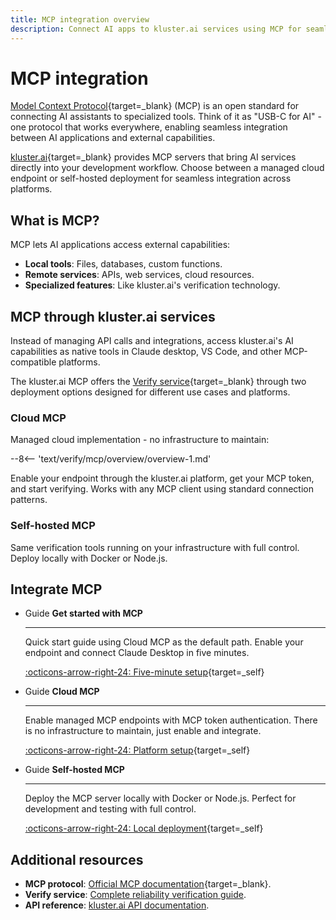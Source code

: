 ```yaml
---
title: MCP integration overview
description: Connect AI apps to kluster.ai services using MCP for seamless development workflow integration with verification tools and automated reliability checking.
---
```


# MCP integration

[Model Context Protocol](https://modelcontextprotocol.io/introduction){target=\_blank} (MCP) is an open standard for connecting AI assistants to specialized tools. Think of it as "USB-C for AI" - one protocol that works everywhere, enabling seamless integration between AI applications and external capabilities.

[kluster.ai](https://www.kluster.ai/){target=\_blank} provides MCP servers that bring AI services directly into your development workflow. Choose between a managed cloud endpoint or self-hosted deployment for seamless integration across platforms.

## What is MCP?

MCP lets AI applications access external capabilities:

- **Local tools**: Files, databases, custom functions.
- **Remote services**: APIs, web services, cloud resources.
- **Specialized features**: Like kluster.ai's verification technology.

## MCP through kluster.ai services

Instead of managing API calls and integrations, access kluster.ai's AI capabilities as native tools in Claude desktop, VS Code, and other MCP-compatible platforms.

The kluster.ai MCP offers the [Verify service](/verify/reliability/overview){target=\_blank} through two deployment options designed for different use cases and platforms.

### Cloud MCP

Managed cloud implementation - no infrastructure to maintain:

--8<-- 'text/verify/mcp/overview/overview-1.md'

Enable your endpoint through the kluster.ai platform, get your MCP token, and start verifying. Works with any MCP client using standard connection patterns.

### Self-hosted MCP

Same verification tools running on your infrastructure with full control. Deploy locally with Docker or Node.js.

## Integrate MCP

<div class="grid cards" markdown>

-   <span class="badge guide">Guide</span> __Get started with MCP__

    ---

    Quick start guide using Cloud MCP as the default path. Enable your endpoint and connect Claude Desktop in five minutes.

    [:octicons-arrow-right-24: Five-minute setup](/verify/mcp/get-started/){target=_self}

-   <span class="badge guide">Guide</span> __Cloud MCP__

    ---

    Enable managed MCP endpoints with MCP token authentication. There is no infrastructure to maintain, just enable and integrate.

    [:octicons-arrow-right-24: Platform setup](/verify/mcp/cloud/platform/){target=_self}

-   <span class="badge guide">Guide</span> __Self-hosted MCP__

    ---

    Deploy the MCP server locally with Docker or Node.js. Perfect for development and testing with full control.

    [:octicons-arrow-right-24: Local deployment](/verify/mcp/self-hosted/){target=_self}

</div>

## Additional resources

- **MCP protocol**: [Official MCP documentation](https://modelcontextprotocol.io/docs){target=\_blank}.
- **Verify service**: [Complete reliability verification guide](/verify/reliability/overview).
- **API reference**: [kluster.ai API documentation](/api-reference/reference/).
